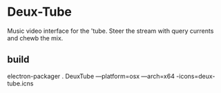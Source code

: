 # Deux-Tube

Music video interface for the 'tube. Steer the stream with query currents and chewb the mix.


## build

electron-packager . DeuxTube —platform=osx —arch=x64 -icons=deux-tube.icns